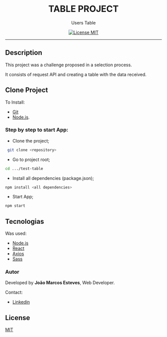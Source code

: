 <h1 align="center">
<br>
<br>
TABLE PROJECT
</h1>

<p align="center">Users Table</p>

<p align="center">
  <a href="https://opensource.org/licenses/MIT">
    <img src="https://img.shields.io/badge/License-MIT-blue.svg" alt="License MIT">
  </a>
</p>

<hr />

## Description

This project was a challenge proposed in a selection process.

It consists of request API and creating a table with the data received.

## Clone Project

To Install:

- [Git](https://git-scm.com)
- [Node.js](https://nodejs.org/en/).

### Step by step to start App:

- Clone the project;

```bash
 git clone <repository>
```

- Go to project root;

```bash
cd .../test-table
```

- Install all dependencies (package.json);

```bash
npm install <all dependencies>
```

- Start App;

```bash
npm start
```

## Tecnologias

Was used:

- [Node.js](https://nodejs.org/en/)
- [React](https://pt-br.reactjs.org/)
- [Axios](https://axios-http.com/ptbr/)
- [Sass](https://sass-lang.com/)

### Autor

Developed by **João Marcos Esteves**, Web Developer.

Contact:

- [Linkedin](https://www.linkedin.com/in/joao-marcos-esteves-pereira-a5b2b317a)

## License

[MIT](https://choosealicense.com/licenses/mit/)

